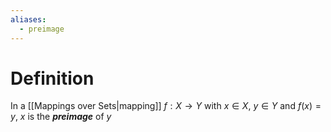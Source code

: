 ```yaml
---
aliases:
  - preimage
---
```

# Definition
In a [[Mappings over Sets|mapping]] $f: X \to Y$ with $x \in X$, $y \in Y$ and $f(x) = y$, $x$ is the ___preimage___ of $y$ 
